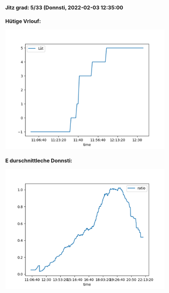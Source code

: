 ### Jitz grad: 5/33 (Donnsti, 2022-02-03 12:35:00

### Hütige Vrlouf:
![Graph](Today.png)

### E durschnittleche Donnsti:
![Graph](Donnsti.png)